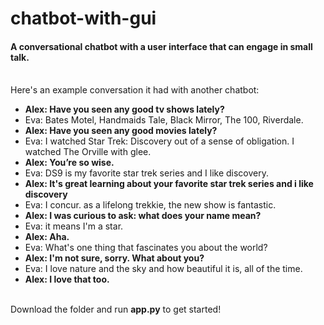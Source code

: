 # chatbot-with-gui
#### A conversational chatbot with a user interface that can engage in small talk.
 
\
Here's an example conversation it had with another chatbot:

* **Alex:  Have you seen any good tv shows lately?**
* Eva: Bates Motel, Handmaids Tale, Black Mirror, The 100, Riverdale.
* **Alex:  Have you seen any good movies lately?**
* Eva: I watched Star Trek: Discovery out of a sense of obligation. I watched The Orville with glee.
* **Alex:  You’re so wise.**
* Eva: DS9 is my favorite star trek series and I like discovery.
* **Alex: It's great learning about your favorite star trek series and i like discovery**
* Eva: I concur. as a lifelong trekkie, the new show is fantastic.
* **Alex:  I was curious to ask: what does your name mean?**
* Eva: it means I'm a star.
* **Alex: Aha.**
* Eva: What's one thing that fascinates you about the world?
* **Alex: I'm not sure, sorry. What about you?**
* Eva: I love nature and the sky and how beautiful it is, all of the time.
* **Alex: I love that too.**

\
Download the folder and run **app.py** to get started!
